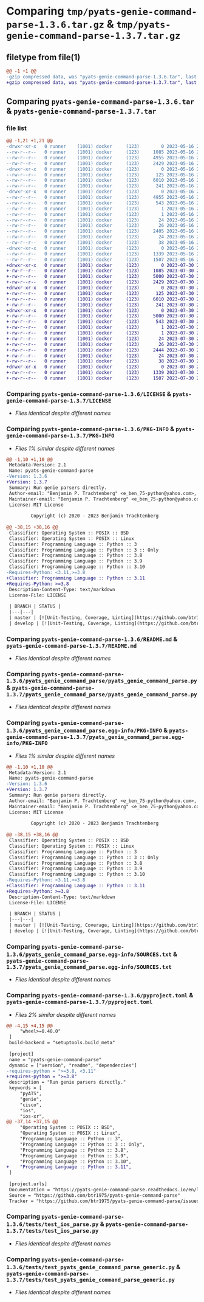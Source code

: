 # Comparing `tmp/pyats-genie-command-parse-1.3.6.tar.gz` & `tmp/pyats-genie-command-parse-1.3.7.tar.gz`

## filetype from file(1)

```diff
@@ -1 +1 @@
-gzip compressed data, was "pyats-genie-command-parse-1.3.6.tar", last modified: Tue May 16 21:36:07 2023, max compression
+gzip compressed data, was "pyats-genie-command-parse-1.3.7.tar", last modified: Sun Jul 30 21:15:08 2023, max compression
```

## Comparing `pyats-genie-command-parse-1.3.6.tar` & `pyats-genie-command-parse-1.3.7.tar`

### file list

```diff
@@ -1,21 +1,21 @@
-drwxr-xr-x   0 runner    (1001) docker     (123)        0 2023-05-16 21:36:07.259076 pyats-genie-command-parse-1.3.6/
--rw-r--r--   0 runner    (1001) docker     (123)     1085 2023-05-16 21:35:15.000000 pyats-genie-command-parse-1.3.6/LICENSE
--rw-r--r--   0 runner    (1001) docker     (123)     4955 2023-05-16 21:36:07.259076 pyats-genie-command-parse-1.3.6/PKG-INFO
--rw-r--r--   0 runner    (1001) docker     (123)     2429 2023-05-16 21:35:15.000000 pyats-genie-command-parse-1.3.6/README.md
-drwxr-xr-x   0 runner    (1001) docker     (123)        0 2023-05-16 21:36:07.255076 pyats-genie-command-parse-1.3.6/pyats_genie_command_parse/
--rw-r--r--   0 runner    (1001) docker     (123)      125 2023-05-16 21:35:15.000000 pyats-genie-command-parse-1.3.6/pyats_genie_command_parse/__init__.py
--rw-r--r--   0 runner    (1001) docker     (123)     6010 2023-05-16 21:35:15.000000 pyats-genie-command-parse-1.3.6/pyats_genie_command_parse/pyats_genie_command_parse.py
--rw-r--r--   0 runner    (1001) docker     (123)      241 2023-05-16 21:35:15.000000 pyats-genie-command-parse-1.3.6/pyats_genie_command_parse/version.py
-drwxr-xr-x   0 runner    (1001) docker     (123)        0 2023-05-16 21:36:07.259076 pyats-genie-command-parse-1.3.6/pyats_genie_command_parse.egg-info/
--rw-r--r--   0 runner    (1001) docker     (123)     4955 2023-05-16 21:36:07.000000 pyats-genie-command-parse-1.3.6/pyats_genie_command_parse.egg-info/PKG-INFO
--rw-r--r--   0 runner    (1001) docker     (123)      543 2023-05-16 21:36:07.000000 pyats-genie-command-parse-1.3.6/pyats_genie_command_parse.egg-info/SOURCES.txt
--rw-r--r--   0 runner    (1001) docker     (123)        1 2023-05-16 21:36:07.000000 pyats-genie-command-parse-1.3.6/pyats_genie_command_parse.egg-info/dependency_links.txt
--rw-r--r--   0 runner    (1001) docker     (123)        1 2023-05-16 21:36:06.000000 pyats-genie-command-parse-1.3.6/pyats_genie_command_parse.egg-info/not-zip-safe
--rw-r--r--   0 runner    (1001) docker     (123)       24 2023-05-16 21:36:07.000000 pyats-genie-command-parse-1.3.6/pyats_genie_command_parse.egg-info/requires.txt
--rw-r--r--   0 runner    (1001) docker     (123)       26 2023-05-16 21:36:07.000000 pyats-genie-command-parse-1.3.6/pyats_genie_command_parse.egg-info/top_level.txt
--rw-r--r--   0 runner    (1001) docker     (123)     2405 2023-05-16 21:35:15.000000 pyats-genie-command-parse-1.3.6/pyproject.toml
--rw-r--r--   0 runner    (1001) docker     (123)       24 2023-05-16 21:35:15.000000 pyats-genie-command-parse-1.3.6/requirements.txt
--rw-r--r--   0 runner    (1001) docker     (123)       38 2023-05-16 21:36:07.259076 pyats-genie-command-parse-1.3.6/setup.cfg
-drwxr-xr-x   0 runner    (1001) docker     (123)        0 2023-05-16 21:36:07.259076 pyats-genie-command-parse-1.3.6/tests/
--rw-r--r--   0 runner    (1001) docker     (123)     1339 2023-05-16 21:35:15.000000 pyats-genie-command-parse-1.3.6/tests/test_ios_parse.py
--rw-r--r--   0 runner    (1001) docker     (123)     1507 2023-05-16 21:35:15.000000 pyats-genie-command-parse-1.3.6/tests/test_pyats_genie_command_parse_generic.py
+drwxr-xr-x   0 runner    (1001) docker     (123)        0 2023-07-30 21:15:08.729942 pyats-genie-command-parse-1.3.7/
+-rw-r--r--   0 runner    (1001) docker     (123)     1085 2023-07-30 21:14:11.000000 pyats-genie-command-parse-1.3.7/LICENSE
+-rw-r--r--   0 runner    (1001) docker     (123)     5000 2023-07-30 21:15:08.729942 pyats-genie-command-parse-1.3.7/PKG-INFO
+-rw-r--r--   0 runner    (1001) docker     (123)     2429 2023-07-30 21:14:11.000000 pyats-genie-command-parse-1.3.7/README.md
+drwxr-xr-x   0 runner    (1001) docker     (123)        0 2023-07-30 21:15:08.725942 pyats-genie-command-parse-1.3.7/pyats_genie_command_parse/
+-rw-r--r--   0 runner    (1001) docker     (123)      125 2023-07-30 21:14:11.000000 pyats-genie-command-parse-1.3.7/pyats_genie_command_parse/__init__.py
+-rw-r--r--   0 runner    (1001) docker     (123)     6010 2023-07-30 21:14:11.000000 pyats-genie-command-parse-1.3.7/pyats_genie_command_parse/pyats_genie_command_parse.py
+-rw-r--r--   0 runner    (1001) docker     (123)      241 2023-07-30 21:14:11.000000 pyats-genie-command-parse-1.3.7/pyats_genie_command_parse/version.py
+drwxr-xr-x   0 runner    (1001) docker     (123)        0 2023-07-30 21:15:08.725942 pyats-genie-command-parse-1.3.7/pyats_genie_command_parse.egg-info/
+-rw-r--r--   0 runner    (1001) docker     (123)     5000 2023-07-30 21:15:08.000000 pyats-genie-command-parse-1.3.7/pyats_genie_command_parse.egg-info/PKG-INFO
+-rw-r--r--   0 runner    (1001) docker     (123)      543 2023-07-30 21:15:08.000000 pyats-genie-command-parse-1.3.7/pyats_genie_command_parse.egg-info/SOURCES.txt
+-rw-r--r--   0 runner    (1001) docker     (123)        1 2023-07-30 21:15:08.000000 pyats-genie-command-parse-1.3.7/pyats_genie_command_parse.egg-info/dependency_links.txt
+-rw-r--r--   0 runner    (1001) docker     (123)        1 2023-07-30 21:15:08.000000 pyats-genie-command-parse-1.3.7/pyats_genie_command_parse.egg-info/not-zip-safe
+-rw-r--r--   0 runner    (1001) docker     (123)       24 2023-07-30 21:15:08.000000 pyats-genie-command-parse-1.3.7/pyats_genie_command_parse.egg-info/requires.txt
+-rw-r--r--   0 runner    (1001) docker     (123)       26 2023-07-30 21:15:08.000000 pyats-genie-command-parse-1.3.7/pyats_genie_command_parse.egg-info/top_level.txt
+-rw-r--r--   0 runner    (1001) docker     (123)     2444 2023-07-30 21:14:11.000000 pyats-genie-command-parse-1.3.7/pyproject.toml
+-rw-r--r--   0 runner    (1001) docker     (123)       24 2023-07-30 21:14:11.000000 pyats-genie-command-parse-1.3.7/requirements.txt
+-rw-r--r--   0 runner    (1001) docker     (123)       38 2023-07-30 21:15:08.729942 pyats-genie-command-parse-1.3.7/setup.cfg
+drwxr-xr-x   0 runner    (1001) docker     (123)        0 2023-07-30 21:15:08.729942 pyats-genie-command-parse-1.3.7/tests/
+-rw-r--r--   0 runner    (1001) docker     (123)     1339 2023-07-30 21:14:11.000000 pyats-genie-command-parse-1.3.7/tests/test_ios_parse.py
+-rw-r--r--   0 runner    (1001) docker     (123)     1507 2023-07-30 21:14:11.000000 pyats-genie-command-parse-1.3.7/tests/test_pyats_genie_command_parse_generic.py
```

### Comparing `pyats-genie-command-parse-1.3.6/LICENSE` & `pyats-genie-command-parse-1.3.7/LICENSE`

 * *Files identical despite different names*

### Comparing `pyats-genie-command-parse-1.3.6/PKG-INFO` & `pyats-genie-command-parse-1.3.7/PKG-INFO`

 * *Files 1% similar despite different names*

```diff
@@ -1,10 +1,10 @@
 Metadata-Version: 2.1
 Name: pyats-genie-command-parse
-Version: 1.3.6
+Version: 1.3.7
 Summary: Run genie parsers directly.
 Author-email: "Benjamin P. Trachtenberg" <e_ben_75-python@yahoo.com>, Brett Gianpetro <e_ben_75-python@yahoo.com>
 Maintainer-email: "Benjamin P. Trachtenberg" <e_ben_75-python@yahoo.com>
 License: MIT License
         
         Copyright (c) 2020 - 2023 Benjamin Trachtenberg
         
@@ -38,15 +38,16 @@
 Classifier: Operating System :: POSIX :: BSD
 Classifier: Operating System :: POSIX :: Linux
 Classifier: Programming Language :: Python :: 3
 Classifier: Programming Language :: Python :: 3 :: Only
 Classifier: Programming Language :: Python :: 3.8
 Classifier: Programming Language :: Python :: 3.9
 Classifier: Programming Language :: Python :: 3.10
-Requires-Python: <3.11,>=3.8
+Classifier: Programming Language :: Python :: 3.11
+Requires-Python: >=3.8
 Description-Content-Type: text/markdown
 License-File: LICENSE
 
 | BRANCH | STATUS |
 |---|---|
 | master | [![Unit-Testing, Coverage, Linting](https://github.com/btr1975/pyats-genie-command-parse/actions/workflows/test-coverage-lint.yml/badge.svg?branch=master)](https://github.com/btr1975/pyats-genie-command-parse/actions/workflows/test-coverage-lint.yml) |
 | develop | [![Unit-Testing, Coverage, Linting](https://github.com/btr1975/pyats-genie-command-parse/actions/workflows/test-coverage-lint.yml/badge.svg?branch=develop)](https://github.com/btr1975/pyats-genie-command-parse/actions/workflows/test-coverage-lint.yml) |
```

### Comparing `pyats-genie-command-parse-1.3.6/README.md` & `pyats-genie-command-parse-1.3.7/README.md`

 * *Files identical despite different names*

### Comparing `pyats-genie-command-parse-1.3.6/pyats_genie_command_parse/pyats_genie_command_parse.py` & `pyats-genie-command-parse-1.3.7/pyats_genie_command_parse/pyats_genie_command_parse.py`

 * *Files identical despite different names*

### Comparing `pyats-genie-command-parse-1.3.6/pyats_genie_command_parse.egg-info/PKG-INFO` & `pyats-genie-command-parse-1.3.7/pyats_genie_command_parse.egg-info/PKG-INFO`

 * *Files 1% similar despite different names*

```diff
@@ -1,10 +1,10 @@
 Metadata-Version: 2.1
 Name: pyats-genie-command-parse
-Version: 1.3.6
+Version: 1.3.7
 Summary: Run genie parsers directly.
 Author-email: "Benjamin P. Trachtenberg" <e_ben_75-python@yahoo.com>, Brett Gianpetro <e_ben_75-python@yahoo.com>
 Maintainer-email: "Benjamin P. Trachtenberg" <e_ben_75-python@yahoo.com>
 License: MIT License
         
         Copyright (c) 2020 - 2023 Benjamin Trachtenberg
         
@@ -38,15 +38,16 @@
 Classifier: Operating System :: POSIX :: BSD
 Classifier: Operating System :: POSIX :: Linux
 Classifier: Programming Language :: Python :: 3
 Classifier: Programming Language :: Python :: 3 :: Only
 Classifier: Programming Language :: Python :: 3.8
 Classifier: Programming Language :: Python :: 3.9
 Classifier: Programming Language :: Python :: 3.10
-Requires-Python: <3.11,>=3.8
+Classifier: Programming Language :: Python :: 3.11
+Requires-Python: >=3.8
 Description-Content-Type: text/markdown
 License-File: LICENSE
 
 | BRANCH | STATUS |
 |---|---|
 | master | [![Unit-Testing, Coverage, Linting](https://github.com/btr1975/pyats-genie-command-parse/actions/workflows/test-coverage-lint.yml/badge.svg?branch=master)](https://github.com/btr1975/pyats-genie-command-parse/actions/workflows/test-coverage-lint.yml) |
 | develop | [![Unit-Testing, Coverage, Linting](https://github.com/btr1975/pyats-genie-command-parse/actions/workflows/test-coverage-lint.yml/badge.svg?branch=develop)](https://github.com/btr1975/pyats-genie-command-parse/actions/workflows/test-coverage-lint.yml) |
```

### Comparing `pyats-genie-command-parse-1.3.6/pyats_genie_command_parse.egg-info/SOURCES.txt` & `pyats-genie-command-parse-1.3.7/pyats_genie_command_parse.egg-info/SOURCES.txt`

 * *Files identical despite different names*

### Comparing `pyats-genie-command-parse-1.3.6/pyproject.toml` & `pyats-genie-command-parse-1.3.7/pyproject.toml`

 * *Files 2% similar despite different names*

```diff
@@ -4,15 +4,15 @@
     "wheel>=0.40.0"
 ]
 build-backend = "setuptools.build_meta"
 
 [project]
 name = "pyats-genie-command-parse"
 dynamic = ["version", "readme", "dependencies"]
-requires-python = ">=3.8, <3.11"
+requires-python = ">=3.8"
 description = "Run genie parsers directly."
 keywords = [
     "pyATS",
     "genie",
     "cisco",
     "ios",
     "ios-xr",
@@ -37,14 +37,15 @@
     "Operating System :: POSIX :: BSD",
     "Operating System :: POSIX :: Linux",
     "Programming Language :: Python :: 3",
     "Programming Language :: Python :: 3 :: Only",
     "Programming Language :: Python :: 3.8",
     "Programming Language :: Python :: 3.9",
     "Programming Language :: Python :: 3.10",
+    "Programming Language :: Python :: 3.11",
 ]
 
 [project.urls]
 Documentation = "https://pyats-genie-command-parse.readthedocs.io/en/latest/"
 Source = "https://github.com/btr1975/pyats-genie-command-parse"
 Tracker = "https://github.com/btr1975/pyats-genie-command-parse/issues"
```

### Comparing `pyats-genie-command-parse-1.3.6/tests/test_ios_parse.py` & `pyats-genie-command-parse-1.3.7/tests/test_ios_parse.py`

 * *Files identical despite different names*

### Comparing `pyats-genie-command-parse-1.3.6/tests/test_pyats_genie_command_parse_generic.py` & `pyats-genie-command-parse-1.3.7/tests/test_pyats_genie_command_parse_generic.py`

 * *Files identical despite different names*

